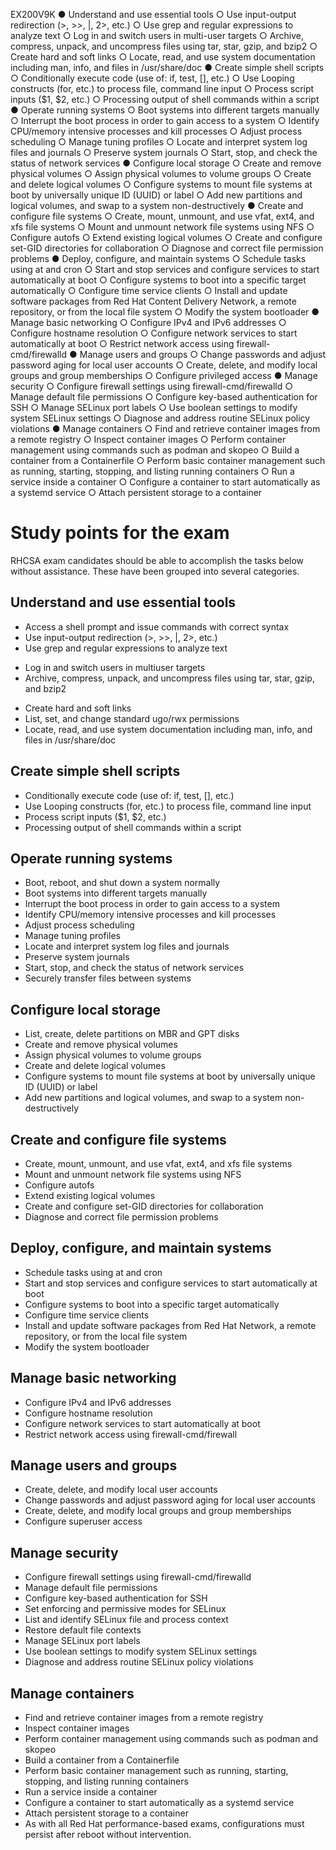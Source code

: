 EX200V9K
● Understand and use essential tools
    <!-- ○ Access a shell prompt and issue commands with correct syntax -->
    ○ Use input-output redirection (>, >>, |, 2>, etc.)
    ○ Use grep and regular expressions to analyze text
    <!-- ○ Access remote systems using SSH -->
    ○ Log in and switch users in multi-user targets
    ○ Archive, compress, unpack, and uncompress files using tar, star, gzip, and bzip2
    <!-- ○ Create and edit text files -->
    <!-- ○ Create, delete, copy, and move files and directories -->
    ○ Create hard and soft links
    <!-- ○ List, set, and change standard ugo/rwx permissions -->
    ○ Locate, read, and use system documentation including man, info, and files in
    /usr/share/doc
● Create simple shell scripts
    ○ Conditionally execute code (use of: if, test, [], etc.)
    ○ Use Looping constructs (for, etc.) to process file, command line input
    ○ Process script inputs ($1, $2, etc.)
    ○ Processing output of shell commands within a script
● Operate running systems
    <!-- ○ Boot, reboot, and shut down a system normally -->
    ○ Boot systems into different targets manually
    ○ Interrupt the boot process in order to gain access to a system
    ○ Identify CPU/memory intensive processes and kill processes
    ○ Adjust process scheduling
    ○ Manage tuning profiles
    ○ Locate and interpret system log files and journals
    ○ Preserve system journals
    ○ Start, stop, and check the status of network services
    <!-- ○ Securely transfer files between systems -->
● Configure local storage
    <!-- ○ List, create, and delete partitions on GPT disks -->
    ○ Create and remove physical volumes
    ○ Assign physical volumes to volume groups
    ○ Create and delete logical volumes
    ○ Configure systems to mount file systems at boot by universally unique ID (UUID)
    or label
    ○ Add new partitions and logical volumes, and swap to a system non-destructively
● Create and configure file systems
    ○ Create, mount, unmount, and use vfat, ext4, and xfs file systems
    ○ Mount and unmount network file systems using NFS
    ○ Configure autofs
    ○ Extend existing logical volumes
    ○ Create and configure set-GID directories for collaboration
    ○ Diagnose and correct file permission problems
● Deploy, configure, and maintain systems
    ○ Schedule tasks using at and cron
    ○ Start and stop services and configure services to start automatically at boot
    ○ Configure systems to boot into a specific target automatically
    ○ Configure time service clients
    ○ Install and update software packages from Red Hat Content Delivery Network, a
    remote repository, or from the local file system
    ○ Modify the system bootloader
● Manage basic networking
    ○ Configure IPv4 and IPv6 addresses
    ○ Configure hostname resolution
    ○ Configure network services to start automatically at boot
    ○ Restrict network access using firewall-cmd/firewalld
● Manage users and groups
    <!-- ○ Create, delete, and modify local user accounts -->
    ○ Change passwords and adjust password aging for local user accounts
    ○ Create, delete, and modify local groups and group memberships
    ○ Configure privileged access
● Manage security
    ○ Configure firewall settings using firewall-cmd/firewalld
    ○ Manage default file permissions
    ○ Configure key-based authentication for SSH
    <!-- ○ Set enforcing and permissive modes for SELinux -->
    <!-- ○ List and identify SELinux file and process context -->
    <!-- ○ Restore default file contexts -->
    ○ Manage SELinux port labels
    ○ Use boolean settings to modify system SELinux settings
    ○ Diagnose and address routine SELinux policy violations
● Manage containers
    ○ Find and retrieve container images from a remote registry
    ○ Inspect container images
    ○ Perform container management using commands such as podman and skopeo
    ○ Build a container from a Containerfile
    ○ Perform basic container management such as running, starting, stopping, and
    listing running containers
    ○ Run a service inside a container
    ○ Configure a container to start automatically as a systemd service
    ○ Attach persistent storage to a container


# Study points for the exam
RHCSA exam candidates should be able to accomplish the tasks below without assistance. These have been grouped into several categories.

## Understand and use essential tools
- Access a shell prompt and issue commands with correct syntax
- Use input-output redirection (>, >>, |, 2>, etc.)
- Use grep and regular expressions to analyze text
<!-- - Access remote systems using SSH -->
- Log in and switch users in multiuser targets
- Archive, compress, unpack, and uncompress files using tar, star, gzip, and bzip2
<!-- - Create and edit text files -->
<!-- - Create, delete, copy, and move files and directories -->
- Create hard and soft links
- List, set, and change standard ugo/rwx permissions
- Locate, read, and use system documentation including man, info, and files in /usr/share/doc
## Create simple shell scripts
- Conditionally execute code (use of: if, test, [], etc.)
- Use Looping constructs (for, etc.) to process file, command line input
- Process script inputs ($1, $2, etc.)
- Processing output of shell commands within a script
## Operate running systems
- Boot, reboot, and shut down a system normally
- Boot systems into different targets manually
- Interrupt the boot process in order to gain access to a system
- Identify CPU/memory intensive processes and kill processes
- Adjust process scheduling
- Manage tuning profiles
- Locate and interpret system log files and journals
- Preserve system journals
- Start, stop, and check the status of network services
- Securely transfer files between systems
## Configure local storage
- List, create, delete partitions on MBR and GPT disks
- Create and remove physical volumes
- Assign physical volumes to volume groups
- Create and delete logical volumes
- Configure systems to mount file systems at boot by universally unique ID (UUID) or label
- Add new partitions and logical volumes, and swap to a system non-destructively
## Create and configure file systems
- Create, mount, unmount, and use vfat, ext4, and xfs file systems
- Mount and unmount network file systems using NFS
- Configure autofs
- Extend existing logical volumes
- Create and configure set-GID directories for collaboration
- Diagnose and correct file permission problems
## Deploy, configure, and maintain systems
- Schedule tasks using at and cron
- Start and stop services and configure services to start automatically at boot
- Configure systems to boot into a specific target automatically
- Configure time service clients
- Install and update software packages from Red Hat Network, a remote repository, or from the local file system
- Modify the system bootloader
## Manage basic networking
- Configure IPv4 and IPv6 addresses
- Configure hostname resolution
- Configure network services to start automatically at boot
- Restrict network access using firewall-cmd/firewall
## Manage users and groups
- Create, delete, and modify local user accounts
- Change passwords and adjust password aging for local user accounts
- Create, delete, and modify local groups and group memberships
- Configure superuser access
## Manage security
- Configure firewall settings using firewall-cmd/firewalld
- Manage default file permissions
- Configure key-based authentication for SSH
- Set enforcing and permissive modes for SELinux
- List and identify SELinux file and process context
- Restore default file contexts
- Manage SELinux port labels
- Use boolean settings to modify system SELinux settings
- Diagnose and address routine SELinux policy violations
## Manage containers
- Find and retrieve container images from a remote registry
- Inspect container images
- Perform container management using commands such as podman and skopeo
- Build a container from a Containerfile
- Perform basic container management such as running, starting, stopping, and listing running containers
- Run a service inside a container
- Configure a container to start automatically as a systemd service
- Attach persistent storage to a container
- As with all Red Hat performance-based exams, configurations must persist after reboot without intervention.

